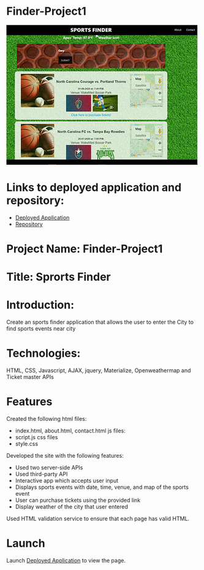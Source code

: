 # Finder-Project1

 [![picture 2](Assets/IMAGES/SF-thumbnail.JPG)](https://mrbusiness87.github.io/Finder-Project1/index.html)  

# Links to deployed application and repository:
* [Deployed Application](https://mrbusiness87.github.io/Finder-Project1/index.html)
* [Repository](https://github.com/MrBusiness87/Finder-Project1)


# Project Name: Finder-Project1
# Title: Sprorts Finder

# Introduction:   
Create an sports finder application that allows the user to enter the City to find sports events near city

# Technologies: 
HTML, CSS, Javascript, AJAX, jquery, Materialize, Openweathermap and Ticket master APIs

# Features
Created the following 
html files: 
  * index.html, about.html, contact.html
js files: 
  * script.js
css files
  * style.css

Developed the site with the following features:

  * Used two server-side APIs
  * Used third-party API
  * Interactive app which accepts user input 
  * Displays sports events with date, time, venue, and map of the sports event
  * User can purchase tickets using the provided link
  * Display weather of the city that user entered
    

Used HTML validation service to ensure that each page has valid HTML.

# Launch

Launch [Deployed Application](https://mrbusiness87.github.io/Finder-Project1/index.html) to view the page. 
